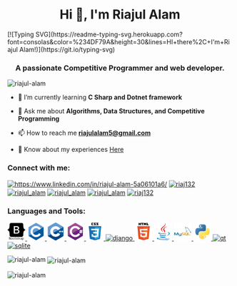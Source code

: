 <h1 align="center">Hi 👋, I'm Riajul Alam</h1>
[![Typing SVG](https://readme-typing-svg.herokuapp.com?font=consolas&color=%234DF79A&height=30&lines=HI+there%2C+I'm+Riajul Alam!)](https://git.io/typing-svg)
<h3 align="center">A passionate Competitive Programmer and web developer.</h3>

<p align="left"> <img src="https://komarev.com/ghpvc/?username=riajul-alam&label=Profile%20views&color=0e75b6&style=flat" alt="riajul-alam" /> </p>

- 🌱 I’m currently learning **C Sharp and Dotnet framework**

- 💬 Ask me about **Algorithms, Data Structures, and Competitive Programming**

- 📫 How to reach me **riajulalam5@gmail.com**

- 📄 Know about my experiences [Here](https://drive.google.com/file/d/1W5xqf3TM9JuzUUq3_DgZPdC0r5bEt3DP/view?usp=sharing)

<h3 align="left">Connect with me:</h3>
<p align="left">
<a href="https://linkedin.com/in/https://www.linkedin.com/in/riajul-alam-5a06101a6/" target="blank"><img align="center" src="https://raw.githubusercontent.com/rahuldkjain/github-profile-readme-generator/master/src/images/icons/Social/linked-in-alt.svg" alt="https://www.linkedin.com/in/riajul-alam-5a06101a6/" height="30" width="40" /></a>
<a href="https://www.codechef.com/users/riaj132" target="blank"><img align="center" src="https://cdn.jsdelivr.net/npm/simple-icons@3.1.0/icons/codechef.svg" alt="riaj132" height="30" width="40" /></a>
<a href="https://www.hackerrank.com/riajul_alam" target="blank"><img align="center" src="https://raw.githubusercontent.com/rahuldkjain/github-profile-readme-generator/master/src/images/icons/Social/hackerrank.svg" alt="riajul_alam" height="30" width="40" /></a>
<a href="https://codeforces.com/profile/riajul_alam" target="blank"><img align="center" src="https://raw.githubusercontent.com/rahuldkjain/github-profile-readme-generator/master/src/images/icons/Social/codeforces.svg" alt="riajul_alam" height="30" width="40" /></a>
<a href="https://www.leetcode.com/riajul_alam" target="blank"><img align="center" src="https://raw.githubusercontent.com/rahuldkjain/github-profile-readme-generator/master/src/images/icons/Social/leet-code.svg" alt="riajul_alam" height="30" width="40" /></a>
<a href="https://www.hackerearth.com/@Riaj132" target="blank"><img align="center" src="https://raw.githubusercontent.com/rahuldkjain/github-profile-readme-generator/master/src/images/icons/Social/hackerearth.svg" alt="riaj132" height="30" width="40" /></a>

</p>

<h3 align="left">Languages and Tools:</h3>
<p align="left"> <a href="https://getbootstrap.com" target="_blank" rel="noreferrer"> <img src="https://raw.githubusercontent.com/devicons/devicon/master/icons/bootstrap/bootstrap-plain-wordmark.svg" alt="bootstrap" width="40" height="40"/> </a> <a href="https://www.cprogramming.com/" target="_blank" rel="noreferrer"> <img src="https://raw.githubusercontent.com/devicons/devicon/master/icons/c/c-original.svg" alt="c" width="40" height="40"/> </a> <a href="https://www.w3schools.com/cpp/" target="_blank" rel="noreferrer"> <img src="https://raw.githubusercontent.com/devicons/devicon/master/icons/cplusplus/cplusplus-original.svg" alt="cplusplus" width="40" height="40"/> </a> <a href="https://www.w3schools.com/cs/" target="_blank" rel="noreferrer"> <img src="https://raw.githubusercontent.com/devicons/devicon/master/icons/csharp/csharp-original.svg" alt="csharp" width="40" height="40"/> </a> <a href="https://www.w3schools.com/css/" target="_blank" rel="noreferrer"> <img src="https://raw.githubusercontent.com/devicons/devicon/master/icons/css3/css3-original-wordmark.svg" alt="css3" width="40" height="40"/> </a> <a href="https://www.djangoproject.com/" target="_blank" rel="noreferrer"> <img src="https://cdn.worldvectorlogo.com/logos/django.svg" alt="django" width="40" height="40"/> </a> <a href="https://www.w3.org/html/" target="_blank" rel="noreferrer"> <img src="https://raw.githubusercontent.com/devicons/devicon/master/icons/html5/html5-original-wordmark.svg" alt="html5" width="40" height="40"/> </a> <a href="https://www.java.com" target="_blank" rel="noreferrer"> <img src="https://raw.githubusercontent.com/devicons/devicon/master/icons/java/java-original.svg" alt="java" width="40" height="40"/> </a> <a href="https://www.mysql.com/" target="_blank" rel="noreferrer"> <img src="https://raw.githubusercontent.com/devicons/devicon/master/icons/mysql/mysql-original-wordmark.svg" alt="mysql" width="40" height="40"/> </a> <a href="https://www.python.org" target="_blank" rel="noreferrer"> <img src="https://raw.githubusercontent.com/devicons/devicon/master/icons/python/python-original.svg" alt="python" width="40" height="40"/> </a> <a href="https://www.qt.io/" target="_blank" rel="noreferrer"> <img src="https://upload.wikimedia.org/wikipedia/commons/0/0b/Qt_logo_2016.svg" alt="qt" width="40" height="40"/> </a> <a href="https://www.sqlite.org/" target="_blank" rel="noreferrer"> <img src="https://www.vectorlogo.zone/logos/sqlite/sqlite-icon.svg" alt="sqlite" width="40" height="40"/> </a> </p>

<p><img align="left" src="https://github-readme-stats.vercel.app/api/top-langs?username=riajul-alam&show_icons=true&locale=en&layout=compact" alt="riajul-alam" /></p>

<p>&nbsp;<img align="center" src="https://github-readme-stats.vercel.app/api?username=riajul-alam&show_icons=true&locale=en" alt="riajul-alam" /></p>

<p><img align="center" src="https://github-readme-streak-stats.herokuapp.com/?user=riajul-alam&" alt="riajul-alam" /></p>
